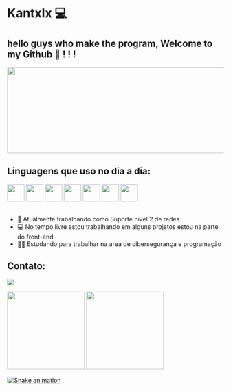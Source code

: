 # Kantxlx 💻
## hello guys who make the program, Welcome to my Github 👋 ! ! !

<img loading="lazy" src="https://blog.b2bstack.com.br/wp-content/uploads/2022/05/b2b-stack-blog-conheca-as-5-linguagens-de-programacao-mais-usadas-nos-jogos-.jpg.webp" width="1024" height="200">

## Linguagens que uso no dia a dia:

<img loading="lazy" src="https://cdn.jsdelivr.net/gh/devicons/devicon/icons/html5/html5-original.svg" width="40" height="40" /> <img loading="lazy" src="https://cdn.jsdelivr.net/gh/devicons/devicon/icons/css3/css3-original.svg" width="40" height="40" /> <img loading="lazy" src="https://cdn.jsdelivr.net/gh/devicons/devicon/icons/javascript/javascript-original.svg" width="40" height="40" /> <img loading="lazy" src="https://cdn.jsdelivr.net/gh/devicons/devicon/icons/c/c-original.svg" width="40" height="40" /> <img loading="lazy" src="https://cdn.jsdelivr.net/gh/devicons/devicon/icons/python/python-original.svg" width="40" height="40" /> <img loading="lazy" src="https://cdn.jsdelivr.net/gh/devicons/devicon/icons/grafana/grafana-original.svg" width="40" height="40" /> <img loading="lazy" src="https://cdn.jsdelivr.net/gh/devicons/devicon/icons/putty/putty-original.svg" width="40" height="40" />

## 

- 📡 Atualmente trabalhando como Suporte nivel 2 de redes
- 💻 No tempo livre estou trabalhando em alguns projetos estou na parte do front-end
- 👩‍💻 Estudando para trabalhar na area de cibersegurança e programação


## Contato:
<a href="https://www.linkedin.com/in/cau%C3%A3-a-143246205/" target="_blank"><img loading="lazy" src="https://img.shields.io/badge/-LinkedIn-%230077B5?style=for-the-badge&logo=linkedin&logoColor=white" target="_blank"></a> 

<div>
<a href="https://github.com/kantxlx">
<img loading="lazy" height="180em" src="https://github-readme-stats.vercel.app/api/top-langs/?username=kantxlx&layout=compact&langs_count=7&theme=dracula"/>
<img loading="lazy" height="180em" src="https://github-readme-stats.vercel.app/api?username=kantxlx&show_icons=true&theme=dracula&include_all_commits=true&count_private=true"/>
</div>


![Snake animation](https://github.com/kantxlx/kantxlx/blob/output/github-contribution-grid-snake.svg)
